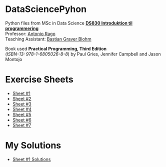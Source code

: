 # DataSciencePyhon
Python files from MSc in Data Science 
**<a href="https://odin.sdu.dk/sitecore/index.php?a=fagbesk&id=137564&lang=da" target="_blank">DS830 Introduktion til programmering</a>**
<br>
Professor: <a href="https://portal.findresearcher.sdu.dk/en/persons/rago" target="_blank">Antonio Rago</a> <br>
Teaching Assistant: <a href="#">Bastian Graver Blohm</a> <br>

Book used **Practical Programming, Third Edition** <br>
(<i>ISBN-13: 978-1-6805026-8-8</i>) by Paul Gries, Jennifer Campbell and Jason Montojo

# Exercise Sheets
- <a href="/Exercise_Sheets/Exercise_Set_1.pdf" target="_blank">Sheet #1</a>
- <a href="/Exercise_Sheets/Exercise_Set_2.pdf" target="_blank">Sheet #2</a>
- <a href="/Exercise_Sheets/Exercise_Set_3.pdf" target="_blank">Sheet #3</a>
- <a href="/Exercise_Sheets/Exercise_Set_4.pdf" target="_blank">Sheet #4</a>
- <a href="/Exercise_Sheets/Exercise_Set_5.pdf" target="_blank">Sheet #5</a>
- <a href="/Exercise_Sheets/Exercise_Set_6.pdf" target="_blank">Sheet #6</a>
- <a href="/Exercise_Sheets/Exercise_Set_7.pdf" target="_blank">Sheet #7</a>

# My Solutions
- <a href="/Solutions/Sheet%20%231/" target="_blank">Sheet #1 Solutions</a>
